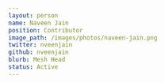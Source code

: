 ```yaml
---
layout: person
name: Naveen Jain
position: Contributor
image_path: /images/photos/naveen-jain.png
twitter: nveenjain
github: nveenjain
blurb: Mesh Head
status: Active
---
```

